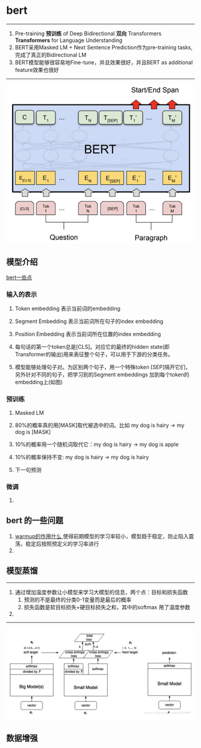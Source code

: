 # bert

----

1. Pre-training **预训练** of Deep Bidirectional **双向** Transformers **Transformers** for Language Understanding
1. BERT采用Masked LM + Next Sentence Prediction作为pre-training tasks, 完成了真正的Bidirectional LM
1. BERT模型能够很容易地Fine-tune，并且效果很好，并且BERT as additional feature效果也很好

---

![bert](../img/bert.png)

## 模型介绍

[bert一些点](https://zhuanlan.zhihu.com/p/242253766)

### 输入的表示

1. Token embedding 表示当前词的embedding
1. Segment Embedding 表示当前词所在句子的index embedding
1. Position Embedding 表示当前词所在位置的index embedding


1. 每句话的第一个token总是[CLS]。对应它的最终的hidden state(即Transformer的输出)用来表征整个句子，可以用于下游的分类任务。
1. 模型能够处理句子对。为区别两个句子，用一个特殊token [SEP]隔开它们，另外针对不同的句子，把学习到的Segment embeddings 加到每个token的embedding上(如图)

### 预训练

1. Masked LM

1. 80%的概率真的用[MASK]取代被选中的词。比如 my dog is hairy -> my dog is [MASK]
1. 10%的概率用一个随机词取代它：my dog is hairy -> my dog is apple
1. 10%的概率保持不变: my dog is hairy -> my dog is hairy

2. 下一句预测

### 微调

1.


## bert 的一些问题

1. [warmup的作用什么](https://www.cnblogs.com/shona/p/12252940.html),使得前期模型的学习率较小，模型趋于稳定，防止陷入震荡，稳定后按照预定义的学习率进行
2. 

## 模型蒸馏

----

1. 通过增加温度参数让小模型来学习大模型的信息，两个点：目标和损失函数
    1. 预测的不是最终的分类0-1变量而是最后的概率
    1. 损失函数是软目标损失+硬目标损失之和，其中的softmax 用了温度参数
1. 

---

![蒸馏过程](../img/distill_bert.png)

## 数据增强